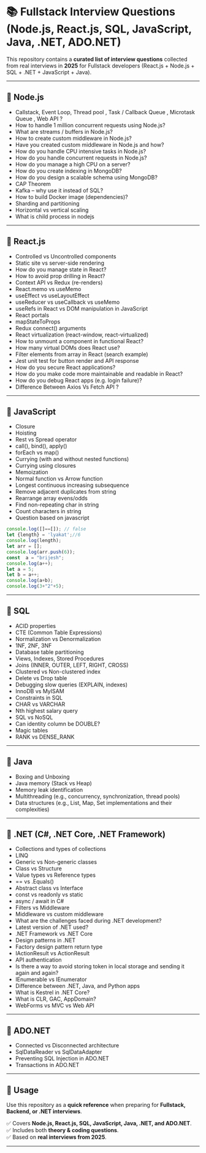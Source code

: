# 📚 Fullstack Interview Questions (Node.js, React.js, SQL, JavaScript, Java, .NET, ADO.NET)

This repository contains a **curated list of interview questions** collected from real interviews in **2025** for Fullstack developers (React.js + Node.js + SQL + .NET + JavaScript + Java).

---

## 🔹 Node.js
- Callstack, Event Loop, Thread pool , Task / Callback Queue , Microtask Queue , Web API ?
- How to handle 1 million concurrent requests using Node.js?
- What are streams / buffers in Node.js?
- How to create custom middleware in Node.js?
- Have you created custom middleware in Node.js and how?
- How do you handle CPU intensive tasks in Node.js?
- How do you handle concurrent requests in Node.js?
- How do you manage a high CPU on a server?
- How do you create indexing in MongoDB?
- How do you design a scalable schema using MongoDB?
- CAP Theorem
- Kafka – why use it instead of SQL?
- How to build Docker image (dependencies)?
- Sharding and partitioning
- Horizontal vs vertical scaling
- What is child process in nodejs

---

## 🔹 React.js
- Controlled vs Uncontrolled components
- Static site vs server-side rendering
- How do you manage state in React?
- How to avoid prop drilling in React?
- Context API vs Redux (re-renders)
- React.memo vs useMemo
- useEffect vs useLayoutEffect
- useReducer vs useCallback vs useMemo
- useRefs in React vs DOM manipulation in JavaScript
- React portals
- mapStateToProps
- Redux connect() arguments
- React virtualization (react-window, react-virtualized)
- How to unmount a component in functional React?
- How many virtual DOMs does React use?
- Filter elements from array in React (search example)
- Jest unit test for button render and API response
- How do you secure React applications?
- How do you make code more maintainable and readable in React?
- How do you debug React apps (e.g. login failure)?
- Difference Between Axios Vs Fetch API ?

---

## 🔹 JavaScript
- Closure
- Hoisting
- Rest vs Spread operator
- call(), bind(), apply()
- forEach vs map()
- Currying (with and without nested functions)
- Currying using closures
- Memoization
- Normal function vs Arrow function
- Longest continuous increasing subsequence
- Remove adjacent duplicates from string
- Rearrange array evens/odds
- Find non-repeating char in string
- Count characters in string
- Question based on javascript
```javascript
console.log([]==[]); // false
let {length} = 'lyakat';//6
console.log(length);
let arr = [];
console.log(arr.push(6));
const  a = "brijesh";
console.log(a++);
let a = 5;
let b = a++;
console.log(a+b);
console.log(3+"2"+5);
```

---

## 🔹 SQL
- ACID properties
- CTE (Common Table Expressions)
- Normalization vs Denormalization
- 1NF, 2NF, 3NF
- Database table partitioning
- Views, Indexes, Stored Procedures
- Joins (INNER, OUTER, LEFT, RIGHT, CROSS)
- Clustered vs Non-clustered index
- Delete vs Drop table
- Debugging slow queries (EXPLAIN, indexes)
- InnoDB vs MyISAM
- Constraints in SQL
- CHAR vs VARCHAR
- Nth highest salary query
- SQL vs NoSQL
- Can identity column be DOUBLE?
- Magic tables
- RANK vs DENSE_RANK

---

## 🔹 Java
- Boxing and Unboxing
- Java memory (Stack vs Heap)
- Memory leak identification
- Multithreading (e.g., concurrency, synchronization, thread pools)
- Data structures (e.g., List, Map, Set implementations and their complexities)

---

## 🔹 .NET (C#, .NET Core, .NET Framework)
- Collections and types of collections
- LINQ
- Generic vs Non-generic classes
- Class vs Structure
- Value types vs Reference types
- == vs .Equals()
- Abstract class vs Interface
- const vs readonly vs static
- async / await in C#
- Filters vs Middleware
- Middleware vs custom middleware
- What are the challenges faced during .NET development?
- Latest version of .NET used?
- .NET Framework vs .NET Core
- Design patterns in .NET
- Factory design pattern return type
- IActionResult vs ActionResult
- API authentication
- Is there a way to avoid storing token in local storage and sending it again and again?
- IEnumerable vs IEnumerator
- Difference between .NET, Java, and Python apps
- What is Kestrel in .NET Core?
- What is CLR, GAC, AppDomain?
- WebForms vs MVC vs Web API

---

## 🔹 ADO.NET
- Connected vs Disconnected architecture
- SqlDataReader vs SqlDataAdapter
- Preventing SQL Injection in ADO.NET
- Transactions in ADO.NET

---

## 📌 Usage
Use this repository as a **quick reference** when preparing for **Fullstack, Backend, or .NET interviews**.

✅ Covers **Node.js, React.js, SQL, JavaScript, Java, .NET, and ADO.NET**.  
✅ Includes both **theory & coding questions**.  
✅ Based on **real interviews from 2025**.  

---
